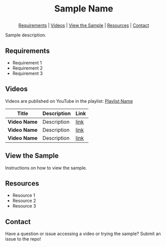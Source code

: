 # <p align="center">Sample Name</p>
<p align="center">
  <a href="https://github.com/aprilspeight/<repo-name>/blob/master/README.md#requirements">Requirements</a> |
  <a href="https://github.com/aprilspeight/<repo-name>/blob/master/README.md#videos">Videos</a> |
  <a href="https://github.com/aprilspeight/<repo-name>/blob/master/README.md#view-the-sample">View the Sample</a> | 
  <a href="https://github.com/aprilspeight/<repo-name>/blob/master/README.md#resources">Resources</a> | 
  <a href="https://github.com/aprilspeight/<repo-name>/blob/master/README.md#contact">Contact</a>
</p>

Sample description.

## Requirements

- Requirement 1
- Requirement 2
- Requirement 3

## Videos

Videos are published on YouTube in the playlist: [Playlist Name](https://www.youtube.com/<playlist-link>)

|  Title |  Description |  Link |
|---|---|---|
| **Video Name**  | Description  |  [link](https://<link> )|
| **Video Name**  | Description  |  [link](https://<link> )|
| **Video Name**  | Description  |  [link](https://<link> )|

## View the Sample

Instructions on how to view the sample.

## Resources

- Resource 1
- Resource 2
- Resource 3

## Contact

Have a question or issue accessing a video or trying the sample? Submit an issue to the repo!
